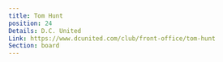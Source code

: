 ```yaml
---
title: Tom Hunt
position: 24
Details: D.C. United
Link: https://www.dcunited.com/club/front-office/tom-hunt
Section: board
---
```


